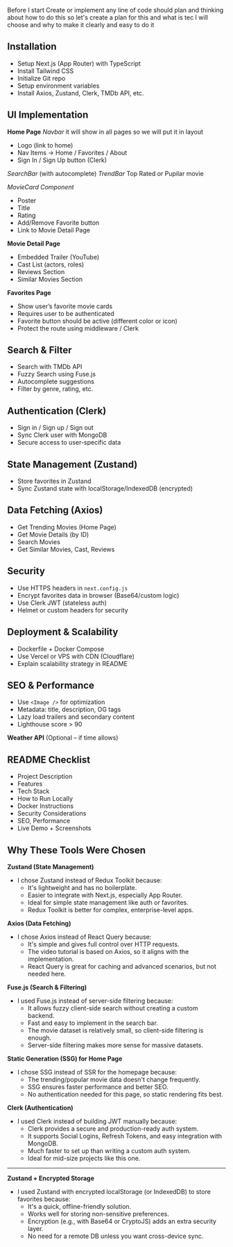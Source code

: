 Before I start Create or implement any line of code should plan and thinking about how to do this so let's create a plan for this and what is tec I will choose and why to make it clearly and easy to do it

## Installation
- Setup Next.js (App Router) with TypeScript
- Install Tailwind CSS
- Initialize Git repo
- Setup environment variables
- Install Axios, Zustand, Clerk, TMDb API, etc.

## UI Implementation

**Home Page**
*Navbar* it will show in all pages so we will put it in layout
  - Logo (link to home)
  - Nav Items → Home / Favorites / About
  - Sign In / Sign Up button (Clerk)

*SearchBar* (with autocomplete)
*TrendBar*   Top Rated or Pupilar  movie 

*MovieCard Component*
  - Poster
  - Title
  - Rating
  - Add/Remove Favorite button
  - Link to Movie Detail Page

**Movie Detail Page**
- Embedded Trailer (YouTube)
- Cast List (actors, roles)
- Reviews Section
- Similar Movies Section

**Favorites Page**
- Show user’s favorite movie cards
- Requires user to be authenticated
- Favorite button should be active (different color or icon)
- Protect the route using middleware / Clerk

## Search & Filter
- Search with TMDb API
- Fuzzy Search using Fuse.js
- Autocomplete suggestions
- Filter by genre, rating, etc.

## Authentication (Clerk)
- Sign in / Sign up / Sign out
- Sync Clerk user with MongoDB
- Secure access to user-specific data

## State Management (Zustand)
- Store favorites in Zustand
- Sync Zustand state with localStorage/IndexedDB (encrypted)

## Data Fetching (Axios)
- Get Trending Movies (Home Page)
- Get Movie Details (by ID)
- Search Movies
- Get Similar Movies, Cast, Reviews

## Security
- Use HTTPS headers in `next.config.js`
- Encrypt favorites data in browser (Base64/custom logic)
- Use Clerk JWT (stateless auth)
- Helmet or custom headers for security

## Deployment & Scalability
- Dockerfile + Docker Compose
- Use Vercel or VPS with CDN (Cloudflare)
- Explain scalability strategy in README

## SEO & Performance
- Use `<Image />` for optimization
- Metadata: title, description, OG tags
- Lazy load trailers and secondary content
- Lighthouse score > 90

**Weather API** (Optional – if time allows)

## README Checklist
- Project Description
- Features
- Tech Stack
- How to Run Locally
- Docker Instructions
- Security Considerations
- SEO, Performance
- Live Demo + Screenshots


## Why These Tools Were Chosen

**Zustand (State Management)**
- I chose Zustand instead of Redux Toolkit because:
  - It's lightweight and has no boilerplate.
  - Easier to integrate with Next.js, especially App Router.
  - Ideal for simple state management like auth or favorites.
  - Redux Toolkit is better for complex, enterprise-level apps.


**Axios (Data Fetching)**
- I chose Axios instead of React Query because:
  - It's simple and gives full control over HTTP requests.
  - The video tutorial is based on Axios, so it aligns with the implementation.
  - React Query is great for caching and advanced scenarios, but not needed here.


**Fuse.js (Search & Filtering)**
- I used Fuse.js instead of server-side filtering because:
  - It allows fuzzy client-side search without creating a custom backend.
  - Fast and easy to implement in the search bar.
  - The movie dataset is relatively small, so client-side filtering is enough.
  - Server-side filtering makes more sense for massive datasets.


**Static Generation (SSG) for Home Page**
- I chose SSG instead of SSR for the homepage because:
  - The trending/popular movie data doesn't change frequently.
  - SSG ensures faster performance and better SEO.
  - No authentication needed for this page, so static rendering fits best.


**Clerk (Authentication)**
- I used Clerk instead of building JWT manually because:
  - Clerk provides a secure and production-ready auth system.
  - It supports Social Logins, Refresh Tokens, and easy integration with MongoDB.
  - Much faster to set up than writing a custom auth system.
  - Ideal for mid-size projects like this one.

---

**Zustand + Encrypted Storage**
- I used Zustand with encrypted localStorage (or IndexedDB) to store favorites because:
  - It's a quick, offline-friendly solution.
  - Works well for storing non-sensitive preferences.
  - Encryption (e.g., with Base64 or CryptoJS) adds an extra security layer.
  - No need for a remote DB unless you want cross-device sync.

